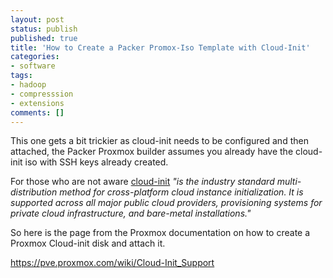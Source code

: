 ```yaml
---
layout: post
status: publish
published: true
title: 'How to Create a Packer Promox-Iso Template with Cloud-Init'
categories:
- software
tags: 
- hadoop
- compresssion
- extensions
comments: []
---
```


This one gets a bit trickier as cloud-init needs to be configured and then attached, the Packer Proxmox builder assumes you already have the cloud-init iso with SSH keys already created.

For those who are not aware [cloud-init](https://cloudinit.readthedocs.io/en/latest/ "cloud init webpage") *"is the industry standard multi-distribution method for cross-platform cloud instance initialization. It is supported across all major public cloud providers, provisioning systems for private cloud infrastructure, and bare-metal installations."*

So here is the page from the Proxmox documentation on how to create a Proxmox Cloud-init disk and attach it.  

https://pve.proxmox.com/wiki/Cloud-Init_Support
